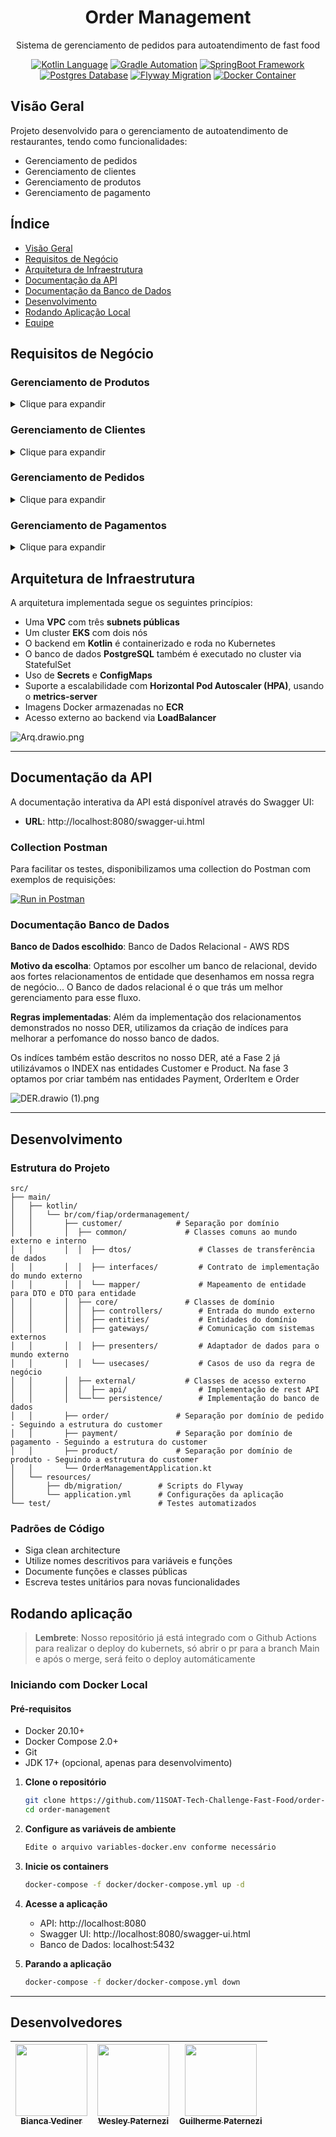 <div align="center">
  <h1>Order Management</h1>
  <p>Sistema de gerenciamento de pedidos para autoatendimento de fast food</p>

[![Kotlin Language](https://img.shields.io/static/v1?label=kotlin&message=language&color=purple&style=for-the-badge&logo=KOTLIN)](https://kotlinlang.org/)
[![Gradle Automation](https://img.shields.io/static/v1?label=gradle&message=Tool&color=darkgreen&style=for-the-badge&logo=GRADLE)](http://www.gnu.org/licenses/agpl-3.0)
[![SpringBoot Framework](https://img.shields.io/static/v1?label=springboot&message=framework&color=green&style=for-the-badge&logo=SPRINGBOOT)](https://opensource.org/licenses/)
[![Postgres Database](https://img.shields.io/static/v1?label=postgres&message=database&color=blue&style=for-the-badge&logo=POSTGRESQL)](http://www.gnu.org/licenses/agpl-3.0)
[![Flyway Migration](https://img.shields.io/static/v1?label=flyway&message=migration&color=red&style=for-the-badge&logo=FLYWAY)](http://www.gnu.org/licenses/agpl-3.0)
[![Docker Container](https://img.shields.io/static/v1?label=docker&message=container&color=lightblue&style=for-the-badge&logo=DOCKER)](http://www.gnu.org/licenses/agpl-3.0)
</div>

## Visão Geral

Projeto desenvolvido para o gerenciamento de autoatendimento de restaurantes, tendo como funcionalidades:

- Gerenciamento de pedidos
- Gerenciamento de clientes
- Gerenciamento de produtos
- Gerenciamento de pagamento

## Índice

- [Visão Geral](#visão-geral)
- [Requisitos de Negócio](#requisitos-de-negócio)
- [Arquitetura de Infraestrutura](#arquitetura-de-infraestrutura)
- [Documentação da API](#documentação-da-api)
- [Documentação da Banco de Dados](#documentação-da-banco-de-dados)
- [Desenvolvimento](#desenvolvimento)
- [Rodando Aplicação Local](#iniciando-com-docker-local)
- [Equipe](#desenvolvedores)

## Requisitos de Negócio

### Gerenciamento de Produtos
<details>
<summary>Clique para expandir</summary>

#### Cadastro de Produtos
![Cadastro de Produtos](files/cria-produto.png)

#### Atualização de Produtos
![Atualização de Produtos](files/atualiza-produto.png)

#### Consulta de Produtos
![Consulta de Produtos](files/consulta-produtos.png)

#### Produtos por Categoria
![Produtos por Categoria](files/consulta-produtos-categoria.png)

#### Consulta por ID
![Consulta por ID](files/consulta-produto.png)

#### Remoção de Produtos
![Remoção de Produtos](files/apaga-produto.png)
</details>

### Gerenciamento de Clientes
<details>
<summary>Clique para expandir</summary>

#### Cadastro de Cliente
![cria-cliente.png](files/cria-cliente.png)

#### Consulta Clientes
![Consulta de Clientes](files/consulta-usuarios.jpg)

#### Consulta cliente por identificador
![consulta-cliente.png](files/consulta-cliente.png)

#### Consulta cliente por cpf
![consulta-cliente-cpf.png](files/consulta-cliente-cpf.png)

#### Consulta cliente por email
![consulta-cliente-email.png](files/consulta-cliente-email.png)

#### Atualização de dados de Clientes
![atualiza.png](files/atualiza.png)

#### Deleta Clientes
![apaga-cliente.png](files/apaga-cliente.png)
</details>

### Gerenciamento de Pedidos
<details>
<summary>Clique para expandir</summary>

#### Cadastro de pedido
![cria-pedido.png](files/cria-pedido.png)

#### Atualização de pedido
![atualiza-pedido.png](files/atualiza-pedido.png)

#### Consulta de pedidos
![consulta-pedidos.png](files/consulta-pedidos.png)

#### Consulta pedidos por Status
![consulta-pedidos-por-status.png](files/consulta-pedidos-por-status.png)

#### Consulta por ID
![consulta-pedido.png](files/consulta-pedido.png)

#### Cancelamento de pedido
![deleta-pedido.png](files/deleta-pedido.png)
</details>

### Gerenciamento de Pagamentos
<details>
<summary>Clique para expandir</summary>

#### Consulta de pagamento por identificador
![consulta-pagamento.png](files/consulta-pagamento.png)

#### Criação de pagamento para histórico e geração de QRCode no provedor
![cria-pagamento.png](files/cria-pagamento.png)

#### Processamento de webhook do provedor
![processa-webhook.png](files/processa-webhook.png)
</details>

## Arquitetura de Infraestrutura

A arquitetura implementada segue os seguintes princípios:

- Uma **VPC** com três **subnets públicas**
- Um cluster **EKS** com dois nós
- O backend em **Kotlin** é containerizado e roda no Kubernetes
- O banco de dados **PostgreSQL** também é executado no cluster via StatefulSet
- Uso de **Secrets** e **ConfigMaps**
- Suporte a escalabilidade com **Horizontal Pod Autoscaler (HPA)**, usando o **metrics-server**
- Imagens Docker armazenadas no **ECR**
- Acesso externo ao backend via **LoadBalancer**

![Arq.drawio.png](files/Arq.drawio.png)

---

## Documentação da API

A documentação interativa da API está disponível através do Swagger UI:
- **URL**: http://localhost:8080/swagger-ui.html

### Collection Postman

Para facilitar os testes, disponibilizamos uma collection do Postman com exemplos de requisições:

[![Run in Postman](https://run.pstmn.io/button.svg)](https://github.com/11SOAT-Tech-Challenge-Fast-Food/order-management/blob/main/postman/collections/order-management.postman_collection.json)

### Documentação Banco de Dados

**Banco de Dados escolhido**: Banco de Dados Relacional - AWS RDS

**Motivo da escolha**: Optamos por escolher um banco de relacional, devido aos fortes relacionamentos
de entidade que desenhamos em nossa regra de negócio... O Banco de dados relacional é o que trás um melhor
gerenciamento para esse fluxo.

**Regras implementadas**: Além da implementação dos relacionamentos demonstrados no nosso DER, utilizamos da criação de indíces para melhorar a perfomance 
do nosso banco de dados. 

Os indíces também estão descritos no nosso DER, até a Fase 2 já utilizávamos o INDEX nas entidades Customer e Product.
Na fase 3 optamos por criar também nas entidades Payment, OrderItem e Order

![DER.drawio (1).png](files/DER.drawio%20%281%29.png)

---

## Desenvolvimento

### Estrutura do Projeto

```
src/
├── main/
│   ├── kotlin/
│   │   └── br/com/fiap/ordermanagement/
│   │       ├── customer/            # Separação por domínio
│   │       │  ├── common/             # Classes comuns ao mundo externo e interno
│   │       │  │  ├── dtos/               # Classes de transferência de dados
│   │       │  │  ├── interfaces/         # Contrato de implementação do mundo externo
│   │       │  │  └── mapper/             # Mapeamento de entidade para DTO e DTO para entidade
│   │       │  ├── core/               # Classes de domínio
│   │       │  │  ├── controllers/        # Entrada do mundo externo
│   │       │  │  ├── entities/           # Entidades do domínio
│   │       │  │  ├── gateways/           # Comunicação com sistemas externos
│   │       │  │  ├── presenters/         # Adaptador de dados para o mundo externo
│   │       │  │  └── usecases/           # Casos de uso da regra de negócio
│   │       │  ├── external/           # Classes de acesso externo
│   │       │  │  ├── api/                # Implementação de rest API
│   │       │  └──└── persistence/        # Implementação do banco de dados
│   │       ├── order/               # Separação por domínio de pedido - Seguindo a estrutura do customer
│   │       ├── payment/             # Separação por domínio de pagamento - Seguindo a estrutura do customer
│   │       ├── product/             # Separação por domínio de produto - Seguindo a estrutura do customer
│   │       └── OrderManagementApplication.kt
│   └── resources/
│       ├── db/migration/        # Scripts do Flyway
│       └── application.yml      # Configurações da aplicação
└── test/                        # Testes automatizados
```

### Padrões de Código

- Siga clean architecture
- Utilize nomes descritivos para variáveis e funções
- Documente funções e classes públicas
- Escreva testes unitários para novas funcionalidades


## Rodando aplicação

> **Lembrete**: Nosso repositório já está integrado com o Github Actions para realizar o deploy do kubernets, só abrir o pr para a branch Main e após o merge, será feito o deploy automáticamente

### Iniciando com Docker Local

#### Pré-requisitos

- Docker 20.10+
- Docker Compose 2.0+
- Git
- JDK 17+ (opcional, apenas para desenvolvimento)

1. **Clone o repositório**
   ```bash
   git clone https://github.com/11SOAT-Tech-Challenge-Fast-Food/order-management.git
   cd order-management
   ```

2. **Configure as variáveis de ambiente**
   ```bash
   Edite o arquivo variables-docker.env conforme necessário
   ```

3. **Inicie os containers**
   ```bash
   docker-compose -f docker/docker-compose.yml up -d
   ```

4. **Acesse a aplicação**
    - API: http://localhost:8080
    - Swagger UI: http://localhost:8080/swagger-ui.html
    - Banco de Dados: localhost:5432

5. **Parando a aplicação**
   ```bash
   docker-compose -f docker/docker-compose.yml down
   ```

---

## Desenvolvedores
| [<img loading="lazy" src="https://avatars.githubusercontent.com/u/79323910?v=4" width=115><br><sub>Bianca Vediner</sub>](https://github.com/BiaVediner) | [<img loading="lazy" src="https://avatars.githubusercontent.com/u/79324306?v=4" width=115><br><sub>Wesley Paternezi</sub>](https://github.com/WesleyPaternezi) | [<img loading="lazy" src="https://avatars.githubusercontent.com/u/61800458?v=4 " width=115><br><sub>Guilherme Paternezi</sub>](https://github.com/guilherme-paternezi) |
|:-----------------------------------------------------------------------------------------------------------------------------------------------------------:|:---------------------------------------------------------------------------------------------------------------------------------------------------------------:|:----------------------------------------------------------------------------------------------------------------------------------------------------------------------:|